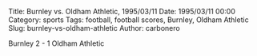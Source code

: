 Title: Burnley vs. Oldham Athletic, 1995/03/11
Date: 1995/03/11 00:00
Category: sports
Tags: football, football scores, Burnley, Oldham Athletic
Slug: burnley-vs-oldham-athletic
Author: carbonero


Burnley 2 - 1 Oldham Athletic
